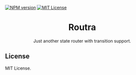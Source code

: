 [![NPM version](https://img.shields.io/npm/v/routra?color=%23cb3837&style=flat-square)](https://www.npmjs.com/package/routra)
[![MIT License](https://img.shields.io/badge/license-MIT-999999?style=flat-square)](./LICENSE)

<h1 align="center">Routra</h1>
<p align="center">Just another state router with transition support.</p>

## License

MIT License.
